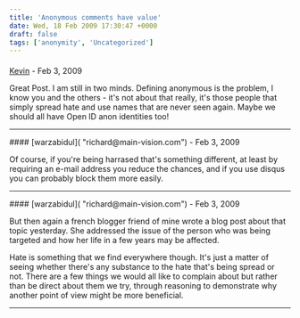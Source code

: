 ```yaml
---
title: 'Anonymous comments have value'
date: Wed, 18 Feb 2009 17:30:47 +0000
draft: false
tags: ['anonymity', 'Uncategorized']
---
```



#### 
[Kevin](http://fuelmyblog.com "info@fuelmyblog.com") - <time datetime="2009-02-18 21:07:22">Feb 3, 2009</time>

Great Post. I am still in two minds. Defining anonymous is the problem, I know you and the others - it's not about that really, it's those people that simply spread hate and use names that are never seen again. Maybe we should all have Open ID anon identities too!
<hr />
#### 
[warzabidul]( "richard@main-vision.com") - <time datetime="2009-02-18 21:13:38">Feb 3, 2009</time>

Of course, if you're being harrased that's something different, at least by requiring an e-mail address you reduce the chances, and if you use disqus you can probably block them more easily.
<hr />
#### 
[warzabidul]( "richard@main-vision.com") - <time datetime="2009-02-18 21:18:39">Feb 3, 2009</time>

But then again a french blogger friend of mine wrote a blog post about that topic yesterday. She addressed the issue of the person who was being targeted and how her life in a few years may be affected.  
  
Hate is something that we find everywhere though. It's just a matter of seeing whether there's any substance to the hate that's being spread or not. There are a few things we would all like to complain about but rather than be direct about them we try, through reasoning to demonstrate why another point of view might be more beneficial.
<hr />
